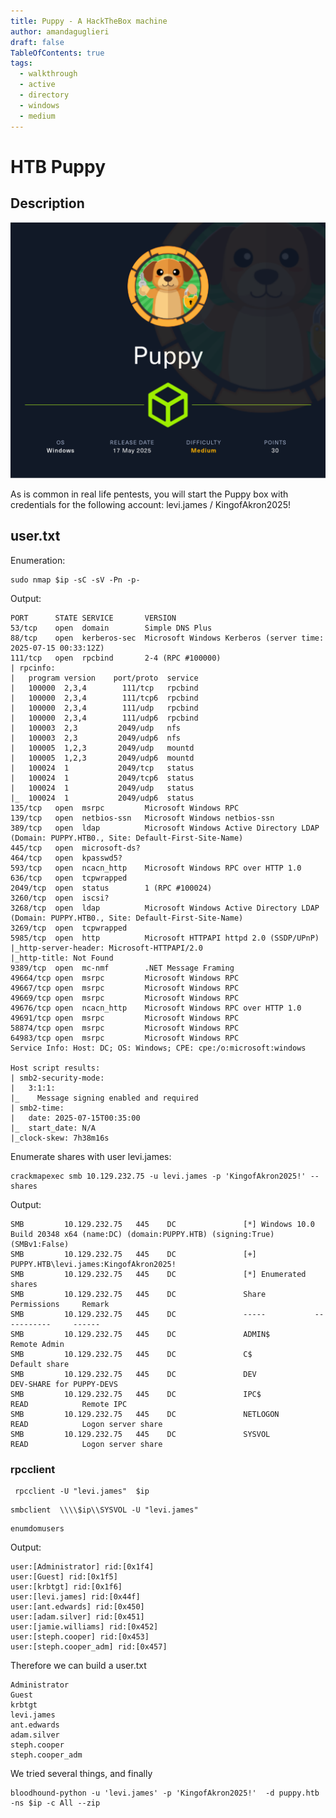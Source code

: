 ```yaml
---
title: Puppy - A HackTheBox machine
author: amandaguglieri
draft: false
TableOfContents: true
tags:
  - walkthrough
  - active
  - directory
  - windows
  - medium
---
```

# HTB Puppy

## Description

![](img/Puppy.png)

As is common in real life pentests, you will start the Puppy box with credentials for the following account: levi.james / KingofAkron2025!


## user.txt

Enumeration:

```
sudo nmap $ip -sC -sV -Pn -p-
```

Output:

```
PORT      STATE SERVICE       VERSION
53/tcp    open  domain        Simple DNS Plus
88/tcp    open  kerberos-sec  Microsoft Windows Kerberos (server time: 2025-07-15 00:33:12Z)
111/tcp   open  rpcbind       2-4 (RPC #100000)
| rpcinfo: 
|   program version    port/proto  service
|   100000  2,3,4        111/tcp   rpcbind
|   100000  2,3,4        111/tcp6  rpcbind
|   100000  2,3,4        111/udp   rpcbind
|   100000  2,3,4        111/udp6  rpcbind
|   100003  2,3         2049/udp   nfs
|   100003  2,3         2049/udp6  nfs
|   100005  1,2,3       2049/udp   mountd
|   100005  1,2,3       2049/udp6  mountd
|   100024  1           2049/tcp   status
|   100024  1           2049/tcp6  status
|   100024  1           2049/udp   status
|_  100024  1           2049/udp6  status
135/tcp   open  msrpc         Microsoft Windows RPC
139/tcp   open  netbios-ssn   Microsoft Windows netbios-ssn
389/tcp   open  ldap          Microsoft Windows Active Directory LDAP (Domain: PUPPY.HTB0., Site: Default-First-Site-Name)
445/tcp   open  microsoft-ds?
464/tcp   open  kpasswd5?
593/tcp   open  ncacn_http    Microsoft Windows RPC over HTTP 1.0
636/tcp   open  tcpwrapped
2049/tcp  open  status        1 (RPC #100024)
3260/tcp  open  iscsi?
3268/tcp  open  ldap          Microsoft Windows Active Directory LDAP (Domain: PUPPY.HTB0., Site: Default-First-Site-Name)
3269/tcp  open  tcpwrapped
5985/tcp  open  http          Microsoft HTTPAPI httpd 2.0 (SSDP/UPnP)
|_http-server-header: Microsoft-HTTPAPI/2.0
|_http-title: Not Found
9389/tcp  open  mc-nmf        .NET Message Framing
49664/tcp open  msrpc         Microsoft Windows RPC
49667/tcp open  msrpc         Microsoft Windows RPC
49669/tcp open  msrpc         Microsoft Windows RPC
49676/tcp open  ncacn_http    Microsoft Windows RPC over HTTP 1.0
49691/tcp open  msrpc         Microsoft Windows RPC
58874/tcp open  msrpc         Microsoft Windows RPC
64983/tcp open  msrpc         Microsoft Windows RPC
Service Info: Host: DC; OS: Windows; CPE: cpe:/o:microsoft:windows

Host script results:
| smb2-security-mode: 
|   3:1:1: 
|_    Message signing enabled and required
| smb2-time: 
|   date: 2025-07-15T00:35:00
|_  start_date: N/A
|_clock-skew: 7h38m16s

```

Enumerate shares with user levi.james:

```
crackmapexec smb 10.129.232.75 -u levi.james -p 'KingofAkron2025!' --shares
```

Output:
 
```
SMB         10.129.232.75   445    DC               [*] Windows 10.0 Build 20348 x64 (name:DC) (domain:PUPPY.HTB) (signing:True) (SMBv1:False)
SMB         10.129.232.75   445    DC               [+] PUPPY.HTB\levi.james:KingofAkron2025! 
SMB         10.129.232.75   445    DC               [*] Enumerated shares
SMB         10.129.232.75   445    DC               Share           Permissions     Remark
SMB         10.129.232.75   445    DC               -----           -----------     ------
SMB         10.129.232.75   445    DC               ADMIN$                          Remote Admin
SMB         10.129.232.75   445    DC               C$                              Default share
SMB         10.129.232.75   445    DC               DEV                             DEV-SHARE for PUPPY-DEVS
SMB         10.129.232.75   445    DC               IPC$            READ            Remote IPC
SMB         10.129.232.75   445    DC               NETLOGON        READ            Logon server share 
SMB         10.129.232.75   445    DC               SYSVOL          READ            Logon server share 

```


### rpcclient

```
 rpcclient -U "levi.james"  $ip
```



```
smbclient  \\\\$ip\\SYSVOL -U "levi.james" 
```



```
enumdomusers
```

Output:

```
user:[Administrator] rid:[0x1f4]
user:[Guest] rid:[0x1f5]
user:[krbtgt] rid:[0x1f6]
user:[levi.james] rid:[0x44f]
user:[ant.edwards] rid:[0x450]
user:[adam.silver] rid:[0x451]
user:[jamie.williams] rid:[0x452]
user:[steph.cooper] rid:[0x453]
user:[steph.cooper_adm] rid:[0x457]

```

Therefore we can build a user.txt

```
Administrator
Guest
krbtgt
levi.james
ant.edwards
adam.silver
steph.cooper
steph.cooper_adm
```

We tried several things, and finally 

```
bloodhound-python -u 'levi.james' -p 'KingofAkron2025!'  -d puppy.htb -ns $ip -c All --zip
```



```

```



```

```



```

```



```

```



```

```



```

```



```

```



```

```



```

```



```

```



```

```



```

```



```

```



```

```



```

```



```

```



```

```



```

```



```

```



```

```



```

```



```

```



```

```



```

```



```

```



```

```



```

```



```

```



```

```



```

```



```

```



```

```



```

```



```

```



```

```



```

```



```

```



```

```



```

```



```

```



```

```



```

```



```

```



```

```



```

```



```

```



```

```



```

```



```

```



```

```



```

```


